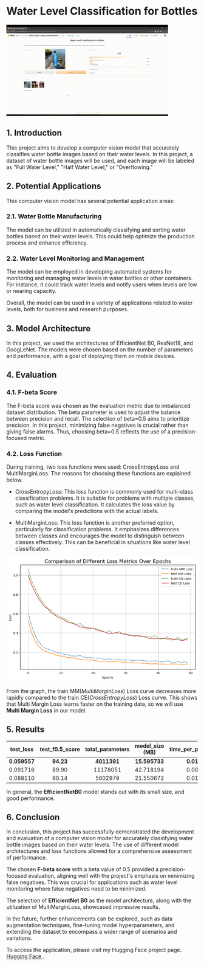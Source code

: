 # Water Level Classification for Bottles

![](app.GIF)

## 1. Introduction

This project aims to develop a computer vision model that accurately classifies water bottle images based on their water levels. In this project, a dataset of water bottle images will be used, and each image will be labeled as "Full Water Level," "Half Water Level," or "Overflowing." 

## 2. Potential Applications

This computer vision model has several potential application areas:

### 2.1. Water Bottle Manufacturing

The model can be utilized in automatically classifying and sorting water bottles based on their water levels. This could help optimize the production process and enhance efficiency.

### 2.2. Water Level Monitoring and Management

The model can be employed in developing automated systems for monitoring and managing water levels in water bottles or other containers. For instance, it could track water levels and notify users when levels are low or nearing capacity.

Overall, the model can be used in a variety of applications related to water levels, both for business and research purposes.

## 3. Model Architecture

In this project, we used the architectures of EfficientNet B0, ResNet18, and GoogLeNet. The models were chosen based on the number of parameters and performance, with a goal of deploying them on mobile devices.

## 4. Evaluation 

### 4.1. F-beta Score 

The F-beta score was chosen as the evaluation metric due to imbalanced dataset distribution. The beta parameter is used to adjust the balance between precision and recall. The selection of beta=0.5 aims to prioritize precision. In this project, minimizing false negatives is crucial rather than giving false alarms. Thus, choosing beta=0.5 reflects the use of a precision-focused metric.

### 4.2. Loss Function

During training, two loss functions were used: CrossEntropyLoss and MultiMarginLoss. The reasons for choosing these functions are explained below.

- CrossEntropyLoss: This loss function is commonly used for multi-class classification problems. It is suitable for problems with multiple classes, such as water level classification. It calculates the loss value by comparing the model's predictions with the actual labels.

- MultiMarginLoss: This loss function is another preferred option, particularly for classification problems. It emphasizes differences between classes and encourages the model to distinguish between classes effectively. This can be beneficial in situations like water level classification.

![](MMvsCE.png)

From the graph, the train MM(*MultiMarginLoss*) Loss curve decreases more rapidly compared to the train CE(*CrossEntropyLoss*) Loss curve. This shows that Multi Margin Loss learns faster on the training data, so we will use **Multi Margin Loss** in our model.

## 5. Results

| test_loss | test_f0.5_score | total_parameters | model_size (MB) | time_per_pred_cuda | model      |
|:---------:|:---------------:|:----------------:|:---------------:|:------------:|:----------:|
| **0.059557**  |     **94.23**       |     **4011391**      |    **15.595733**    |    **0.0174**    |  **EffNetB0**  |
| 0.091716  |     89.90       |    11178051      |    42.718194    |    0.0092    |  ResNet18  |
| 0.088110  |     90.14       |     5602979      |    21.550672    |    0.0143    | GoogLeNet  |

In general, the **EfficientNetB0** model stands out with its small size, and good performance.

## 6. Conclusion

In conclusion, this project has successfully demonstrated the development and evaluation of a computer vision model for accurately classifying water bottle images based on their water levels. The use of different model architectures and loss functions allowed for a comprehensive assessment of performance.

The chosen **F-beta score** with a beta value of 0.5 provided a precision-focused evaluation, aligning well with the project's emphasis on minimizing false negatives. This was crucial for applications such as water level monitoring where false negatives need to be minimized.

The selection of **EfficientNet B0** as the model architecture, along with the utilization of MultiMarginLoss, showcased impressive results. 

In the future, further enhancements can be explored, such as data augmentation techniques, fine-tuning model hyperparameters, and extending the dataset to encompass a wider range of scenarios and variations.

To access the application, please visit my Hugging Face project page. [Hugging Face ](https://huggingface.co/spaces/emirhansilsupur/water_bottle_image_classification).



